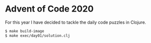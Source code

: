 # Advent of Code 2020

For this year I have decided to tackle the daily code puzzles in Clojure.

```bash
$ make build-image
$ make exec/day01/solution.clj
```
